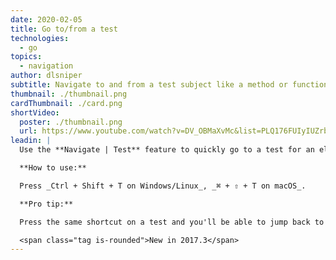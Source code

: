 ```yaml
---
date: 2020-02-05
title: Go to/from a test
technologies:
  - go
topics:
  - navigation
author: dlsniper
subtitle: Navigate to and from a test subject like a method or function
thumbnail: ./thumbnail.png
cardThumbnail: ./card.png
shortVideo:
  poster: ./thumbnail.png
  url: https://www.youtube.com/watch?v=DV_OBMaXvMc&list=PLQ176FUIyIUZrbrlz4AY1V8VzBJKZyVlW&index=67
leadin: |
  Use the **Navigate | Test** feature to quickly go to a test for an element.

  **How to use:**

  Press _Ctrl + Shift + T on Windows/Linux_, _⌘ + ⇧ + T on macOS_.

  **Pro tip:**

  Press the same shortcut on a test and you'll be able to jump back to the element that is the subject of the test.

  <span class="tag is-rounded">New in 2017.3</span>
---
```


